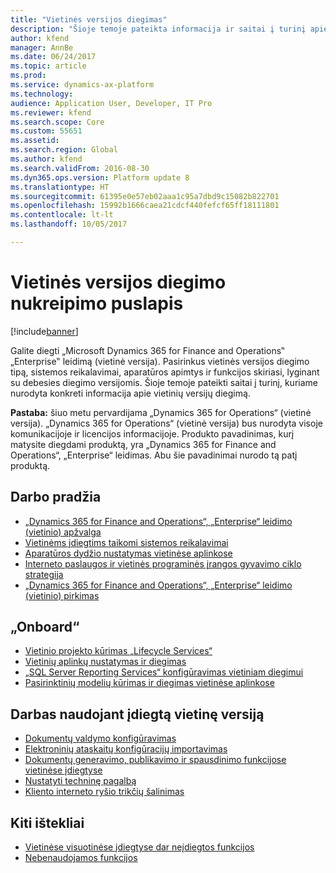 ```yaml
---
title: "Vietinės versijos diegimas"
description: "Šioje temoje pateikta informacija ir saitai į turinį apie vietinių versijų diegimą."
author: kfend
manager: AnnBe
ms.date: 06/24/2017
ms.topic: article
ms.prod: 
ms.service: dynamics-ax-platform
ms.technology: 
audience: Application User, Developer, IT Pro
ms.reviewer: kfend
ms.search.scope: Core
ms.custom: 55651
ms.assetid: 
ms.search.region: Global
ms.author: kfend
ms.search.validFrom: 2016-08-30
ms.dyn365.ops.version: Platform update 8
ms.translationtype: HT
ms.sourcegitcommit: 61395e0e57eb02aaa1c95a7dbd9c15082b822701
ms.openlocfilehash: 15992b1666caea21cdcf440fefcf65ff18111801
ms.contentlocale: lt-lt
ms.lasthandoff: 10/05/2017

---
```

# <a name="on-premises-deployment-landing-page"></a>Vietinės versijos diegimo nukreipimo puslapis

[!include[banner](../includes/banner.md)]

Galite diegti „Microsoft Dynamics 365 for Finance and Operations‟ „Enterprise‟ leidimą (vietinė versija). Pasirinkus vietinės versijos diegimo tipą, sistemos reikalavimai, aparatūros apimtys ir funkcijos skiriasi, lyginant su debesies diegimo versijomis. Šioje temoje pateikti saitai į turinį, kuriame nurodyta konkreti informacija apie vietinių versijų diegimą.

**Pastaba:** šiuo metu pervardijama „Dynamics 365 for Operations“ (vietinė versija). „Dynamics 365 for Operations“ (vietinė versija) bus nurodyta visoje komunikacijoje ir licencijos informacijoje. Produkto pavadinimas, kurį matysite diegdami produktą, yra „Dynamics 365 for Finance and Operations“, „Enterprise“ leidimas. Abu šie pavadinimai nurodo tą patį produktą.

## <a name="get-started"></a>Darbo pradžia
- [„Dynamics 365 for Finance and Operations“, „Enterprise“ leidimo (vietinio) apžvalga](on-premises-overview.md)
- [Vietinėms įdiegtims taikomi sistemos reikalavimai](../../fin-and-ops/get-started/system-requirements-on-prem.md)
- [Aparatūros dydžio nustatymas vietinėse aplinkose](../../fin-and-ops/get-started/hardware-sizing-on-premises-environments.md)
- [Interneto paslaugos ir vietinės programinės įrangos gyvavimo ciklo strategija](../migration-upgrade/versions-update-policy.md)
- [„Dynamics 365 for Finance and Operations“, „Enterprise“ leidimo (vietinio) pirkimas](../../fin-and-ops/get-started/purchase-on-premises.md)

## <a name="onboard"></a>„Onboard“
- [Vietinio projekto kūrimas „Lifecycle Services“](../lifecycle-services/lbd-create-lcs-on-prem-project.md)
- [Vietinių aplinkų nustatymas ir diegimas](setup-deploy-on-premises-environments.md)
- [„SQL Server Reporting Services“ konfigūravimas vietiniam diegimui](../analytics/configure-ssrs-on-premises.md)
- [Pasirinktinių modelių kūrimas ir diegimas vietinėse aplinkose](develop-deploy-custom-models-on-premises.md)

## <a name="work-in-your-on-premises-deployment"></a>Darbas naudojant įdiegtą vietinę versiją
- [Dokumentų valdymo konfigūravimas](../../fin-and-ops/organization-administration/configure-document-management.md)
- [Elektroninių ataskaitų konfigūracijų importavimas](../analytics/electronic-reporting-import-ger-configurations.md)
- [Dokumentų generavimo, publikavimo ir spausdinimo funkcijose vietinėse įdiegtyse](../analytics/printing-capabilities-on-premises.md)
- [Nustatyti techninę pagalbą](../lifecycle-services/support-experience.md)
- [Kliento interneto ryšio trikčių šalinimas](../user-interface/client-disconnected.md)

## <a name="other-resources"></a>Kiti ištekliai
- [Vietinėse visuotinėse įdiegtyse dar neįdiegtos funkcijos](../../fin-and-ops/get-started/features-not-implemented-on-prem.md)
- [Nebenaudojamos funkcijos](../migration-upgrade/deprecated-features.md)
 

